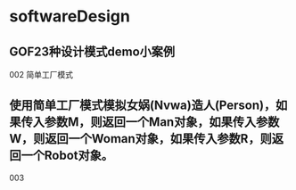 # softwareDesign
GOF23种设计模式demo小案例
---
002 简单工厂模式

使用简单工厂模式模拟女娲(Nvwa)造人(Person)，如果传入参数M，则返回一个Man对象，如果传入参数W，则返回一个Woman对象，如果传入参数R，则返回一个Robot对象。
---

003
